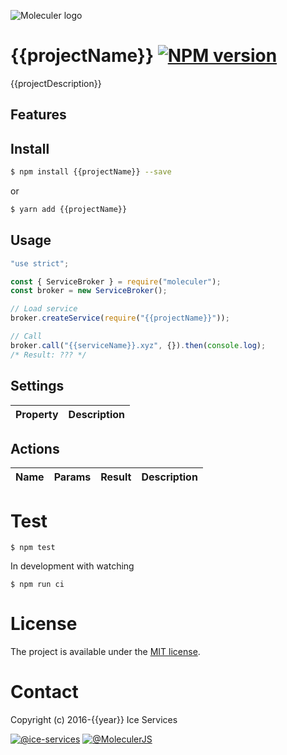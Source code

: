 ![Moleculer logo](http://moleculer.services/images/banner.png)

# {{projectName}} [![NPM version](https://img.shields.io/npm/v/{{projectName}}.svg)](https://www.npmjs.com/package/{{projectName}})

{{projectDescription}}

## Features

## Install

```bash
$ npm install {{projectName}} --save
```
or
```bash
$ yarn add {{projectName}}
```

## Usage

```js
"use strict";

const { ServiceBroker } = require("moleculer");
const broker = new ServiceBroker();

// Load service
broker.createService(require("{{projectName}}"));

// Call
broker.call("{{serviceName}}.xyz", {}).then(console.log);
/* Result: ??? */

```

## Settings
| Property | Description |
| -------- | ----------- |

## Actions
| Name | Params | Result | Description |
| ---- | ------ | ------ | ----------- |

# Test
```
$ npm test
```

In development with watching

```
$ npm run ci
```

# License
The project is available under the [MIT license](https://tldrlegal.com/license/mit-license).

# Contact
Copyright (c) 2016-{{year}} Ice Services

[![@ice-services](https://img.shields.io/badge/github-ice--services-green.svg)](https://github.com/ice-services) [![@MoleculerJS](https://img.shields.io/badge/twitter-MoleculerJS-blue.svg)](https://twitter.com/MoleculerJS)
